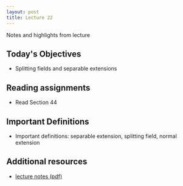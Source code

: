 ```yaml
---
layout: post
title: Lecture 22
---
```


Notes and highlights from lecture

## Today's Objectives

* Splitting fields and separable extensions

## Reading assignments

* Read Section 44

## Important Definitions
* Important definitions: separable extension, splitting field, normal extension

## Additional resources

* <a target="_parent" href="https://wcasper.github.io/math407spring2022/extras/notes/lecture22-2022-05-03.pdf">lecture notes (pdf)</a>
